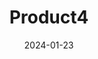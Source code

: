 ---
title: Product4
image: https://picsum.photos/200/151
imageAlt: Product4 img
date: 2024-01-23
description: Lorem ipsum dolor sit amet, consectetur adipiscing elit, sed do eiusmod tempor incididunt ut labore et dolore magna aliqua. Sem et tortor consequat id porta nibh venenatis cras sed. Potenti nullam ac tortor vitae purus. Ut faucibus pulvinar elementum integer enim neque volutpat. Libero nunc consequat interdum varius sit amet.
---
